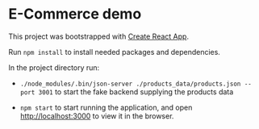 # E-Commerce demo

This project was bootstrapped with [Create React App](https://github.com/facebook/create-react-app).

Run `npm install` to install needed packages and  dependencies.


In the project directory run:

* `./node_modules/.bin/json-server ./products_data/products.json --port 3001` to start the fake backend supplying the products data

* `npm start` to start running the application, and open [http://localhost:3000](http://localhost:3000) to view it in the browser.
